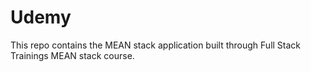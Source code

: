 # Udemy

This repo contains the MEAN stack application built through 
Full Stack Trainings MEAN stack course.